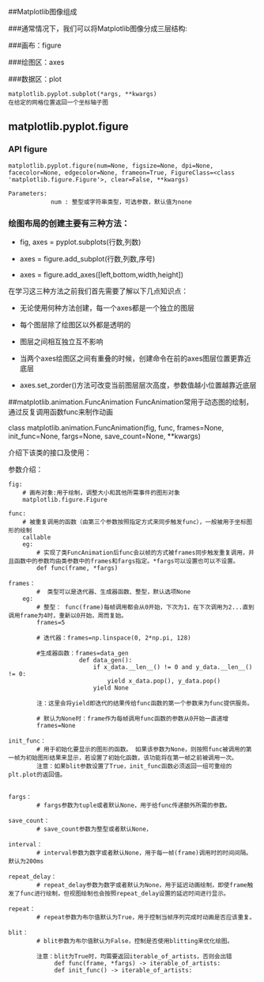 ##Matplotlib图像组成


###通常情况下，我们可以将Matplotlib图像分成三层结构:

###画布：figure

###绘图区：axes

###数据区：plot



	matplotlib.pyplot.subplot(*args, **kwargs)
	在给定的网格位置返回一个坐标轴子图




## matplotlib.pyplot.figure

### API figure
	
	matplotlib.pyplot.figure(num=None, figsize=None, dpi=None, facecolor=None, edgecolor=None, frameon=True, FigureClass=<class 'matplotlib.figure.Figure'>, clear=False, **kwargs)

	Parameters:
				num : 整型或字符串类型，可选参数，默认值为none










### 绘图布局的创建主要有三种方法：
- fig, axes = pyplot.subplots(行数,列数)

- axes = figure.add_subplot(行数,列数,序号)

- axes = figure.add_axes([left,bottom,width,height])

在学习这三种方法之前我们首先需要了解以下几点知识点：

- 无论使用何种方法创建，每一个axes都是一个独立的图层

- 每个图层除了绘图区以外都是透明的

- 图层之间相互独立互不影响

- 当两个axes绘图区之间有重叠的时候，创建命令在前的axes图层位置更靠近底层

- axes.set_zorder()方法可改变当前图层层次高度，参数值越小位置越靠近底层




##matplotlib.animation.FuncAnimation
FuncAnimation常用于动态图的绘制，通过反复调用函数func来制作动画

class matplotlib.animation.FuncAnimation(fig, func, frames=None, init_func=None, fargs=None, save_count=None, **kwargs)

介绍下该类的接口及使用：

参数介绍：
	
	fig:
		# 画布对象:用于绘制，调整大小和其他所需事件的图形对象
	 	matplotlib.figure.Figure 
	
	func:
		# 被重复调用的函数（由第三个参数按照指定方式来同步触发func），一般被用于坐标图形的绘制
		callable
		eg:
			# 实现了类FuncAnimation后func会以帧的方式被frames同步触发重复调用，并且函数中的参数均由类参数中的frames和fargs指定。*fargs可以设置也可以不设置。
			def func(frame, *fargs)

	frames：
			#  类型可以是迭代器、生成器函数、整型，默认选项None
		eg:
			# 整型： func(frame)每帧调用都会从0开始，下次为1，在下次调用为2...直到调用frame为4时，重新以0开始，周而复始。
			frames=5

			# 迭代器：frames=np.linspace(0, 2*np.pi, 128)
					
			#生成器函数：frames=data_gen
						def data_gen():
		    				if x_data.__len__() != 0 and y_data.__len__() != 0:
		        				yield x_data.pop(), y_data.pop()
		    				yield None

			注：这里会将yield即迭代的结果传给func函数的第一个参数来为func提供服务。

			# 默认为None时：frame作为每帧调用func函数的参数从0开始一直递增
			frames=None

	init_func：
			# 用于初始化要显示的图形的函数。 如果该参数为None，则按照func被调用的第一帧为初始图形结果来显示，若设置了初始化函数，该功能将在第一帧之前被调用一次。
			注意：如果blit参数设置了True，init_func函数必须返回一组可重绘的plt.plot的返回值。
			
	
	fargs：
			# fargs参数为tuple或者默认None，用于给func传递额外所需的参数。

	save_count：
			# save_count参数为整型或者默认None，

	interval：
			# interval参数为数字或者默认None，用于每一帧(frame)调用时的时间间隔。默认为200ms

	repeat_delay：
			# repeat_delay参数为数字或者默认为None，用于延迟动画绘制，即使frame触发了func进行绘制，但视图绘制也会按照repeat_delay设置的延迟时间进行显示。

	repeat：
			# repeat参数为布尔值默认为True，用于控制当帧序列完成时动画是否应该重复。

	blit：
			# blit参数为布尔值默认为False，控制是否使用blitting来优化绘图。

			注意：blit为True时，均需要返回iterable_of_artists，否则会出错
				 def func(frame, *fargs) -> iterable_of_artists:
				 def init_func() -> iterable_of_artists:
		